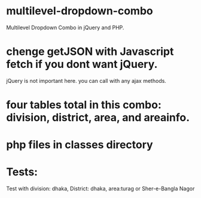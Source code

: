# multilevel-dropdown-combo
Multilevel Dropdown Combo in jQuery and PHP.

# chenge getJSON with Javascript fetch if you dont want jQuery.
jQuery is not important here. you can call with any ajax methods.

# four tables total in this combo: division, district, area, and areainfo.

# php files in classes directory

# Tests:
Test with division: dhaka, District: dhaka, area:turag or Sher-e-Bangla Nagor